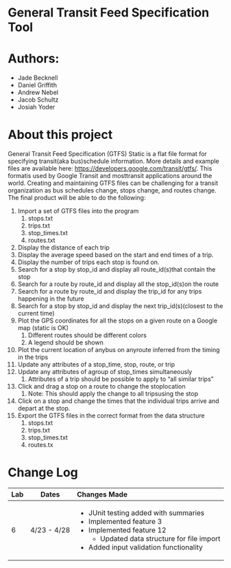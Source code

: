 # General Transit Feed Specification Tool

# Authors:
* Jade Becknell
* Daniel Griffith
* Andrew Nebel
* Jacob Schultz
* Josiah Yoder

# About this project
General Transit Feed Specification (GTFS) Static is a flat file format for specifying transit(aka bus)schedule information.  More details and example files are available here: https://developers.google.com/transit/gtfs/.  This formatis used by Google Transit and mosttransit applications around the world.  Creating and maintaining GTFS files can be challenging for a transit organization as bus schedules change, stops change, and routes change. The final product will be able to do the following:
1. Import a set of GTFS files into the program 
    1. stops.txt
    2. trips.txt
    3. stop_times.txt
    4. routes.txt
2. Display the distance of each trip
3. Display the average speed based on the start and end times of a trip.  
4. Display the number of trips each stop is found on.
5. Search for a stop by stop_id and display all route_id(s)that contain the stop
6. Search for a route by route_id and display all the stop_id(s)on the route
7. Search for a route by route_id and display the trip_id for any trips happening in the future
8. Search for a stop by stop_id and display the next trip_id(s)(closest to the current time)
9. Plot the GPS coordinates for all the stops on a given route on a Google map (static is OK)
    1. Different routes should be different colors
    2. A legend should be shown
10. Plot the current location of anybus on anyroute inferred from the timing in the trips
11. Update any attributes of a stop_time, stop, route, or trip
12. Update any attributes of agroup of stop_times simultaneously
    1. Attributes of a trip should be possible to apply to “all similar trips”
13. Click and drag a stop on a route to change the stoplocation
    1. Note: This should apply the change to all tripsusing the stop
14. Click on a stop and change the times that the individual trips arrive and depart at the stop.
15. Export the GTFS files in the correct format from the data structure
    1. stops.txt
    2. trips.txt
    3. stop_times.txt
    4. routes.tx

# Change Log

| Lab |Dates| Changes Made|  
|-----|------|:---------------------------------------------------------------------------------|
| 6   | 4/23 - 4/28|<ul><li>JUnit testing added with summaries</li><li>Implemented feature 3</li><li>Implemented feature 12<ul></li><li>Updated data structure for file import</li></ul><li>Added input validation functionality</li></ul>
